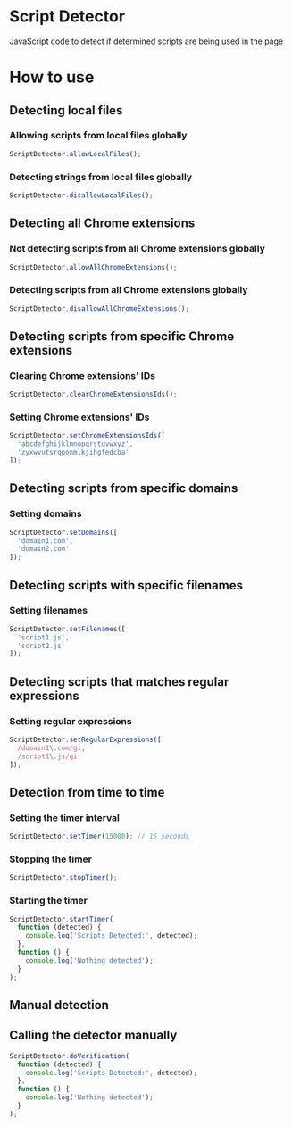 # Script Detector
JavaScript code to detect if determined scripts are being used in the page

# How to use

## Detecting local files

### Allowing scripts from local files globally
```javascript
ScriptDetector.allowLocalFiles();
```

### Detecting strings from local files globally
```javascript
ScriptDetector.disallowLocalFiles();
```

## Detecting all Chrome extensions

### Not detecting scripts from all Chrome extensions globally
```javascript
ScriptDetector.allowAllChromeExtensions();
```

### Detecting scripts from all Chrome extensions globally
```javascript
ScriptDetector.disallowAllChromeExtensions();
```

## Detecting scripts from specific Chrome extensions

### Clearing Chrome extensions' IDs
```javascript
ScriptDetector.clearChromeExtensionsIds();
```

### Setting Chrome extensions' IDs
```javascript
ScriptDetector.setChromeExtensionsIds([
  'abcdefghijklmnopqrstuvwxyz',
  'zyxwvutsrqponmlkjihgfedcba'
]);
```

## Detecting scripts from specific domains

### Setting domains
```javascript
ScriptDetector.setDomains([
  'domain1.com',
  'domain2.com'
]);
```

## Detecting scripts with specific filenames

### Setting filenames
```javascript
ScriptDetector.setFilenames([
  'script1.js',
  'script2.js'
]);
```

## Detecting scripts that matches regular expressions

### Setting regular expressions
```javascript
ScriptDetector.setRegularExpressions([
  /domain1\.com/gi,
  /script1\.js/gi
]);
```

## Detection from time to time

### Setting the timer interval
```javascript
ScriptDetector.setTimer(15000); // 15 seconds
```

### Stopping the timer
```javascript
ScriptDetector.stopTimer();
```

### Starting the timer
```javascript
ScriptDetector.startTimer(
  function (detected) {
    console.log('Scripts Detected:', detected);
  },
  function () {
    console.log('Nothing detected');
  }
);
```

## Manual detection

## Calling the detector manually
```javascript
ScriptDetector.doVerification(
  function (detected) {
    console.log('Scripts Detected:', detected);
  },
  function () {
    console.log('Nothing detected');
  }
);
````
